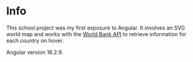 # Info

This school project was my first exposure to Angular. It involves an SVG world map and works with the [World Bank API](https://documents.worldbank.org/en/publication/documents-reports/api) to retrieve information for each country on hover.

Angular version 18.2.9.
